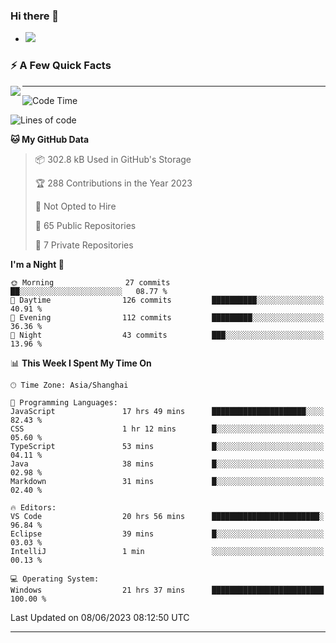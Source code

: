 ### Hi there 👋
- ![](https://komarev.com/ghpvc/?username=imnxg&color=green)
<!--
**imnxg/imnxg** is a ✨ _special_ ✨ repository because its `README.md` (this file) appears on your GitHub profile.

Here are some ideas to get you started:

- 🔭 I’m currently working on ...
- 🌱 I’m currently learning ...
- 👯 I’m looking to collaborate on ...
- 🤔 I’m looking for help with ...
- 💬 Ask me about ...
- 📫 How to reach me: ...
- 😄 Pronouns: ...
- ⚡ Fun fact: ...
-->

### ⚡️ A Few Quick Facts

<img align="left" src="https://github-readme-stats-i.vercel.app/api?username=imnxg&show_icons=true&icon_color=1573B3&hide_title=true&text_color=718096&bg_color=00000000&hide_border=true"/>

<!-- <ul>
    <li> 🌱 I’m currently learning Go、Docker、Kubernetes.</li>
    <li> 👯 I’m looking to collaborate on anything open source.</li>
    <li> 📝 I regulary write articles on <a href="https://dmego.cn">https://dmego.cn</a>.</li>
    <li> ⚡ Fun fact: I ❤️ 😻.</li>
</ul> -->

---
<!--START_SECTION:waka-->
![Code Time](http://img.shields.io/badge/Code%20Time-119%20hrs%202%20mins-blue)

![Lines of code](https://img.shields.io/badge/From%20Hello%20World%20I%27ve%20Written-469.4%20thousand%20lines%20of%20code-blue)

**🐱 My GitHub Data** 

> 📦 302.8 kB Used in GitHub's Storage 
 > 
> 🏆 288 Contributions in the Year 2023
 > 
> 🚫 Not Opted to Hire
 > 
> 📜 65 Public Repositories 
 > 
> 🔑 7 Private Repositories 
 > 
**I'm a Night 🦉** 

```text
🌞 Morning                27 commits          ██░░░░░░░░░░░░░░░░░░░░░░░   08.77 % 
🌆 Daytime                126 commits         ██████████░░░░░░░░░░░░░░░   40.91 % 
🌃 Evening                112 commits         █████████░░░░░░░░░░░░░░░░   36.36 % 
🌙 Night                  43 commits          ███░░░░░░░░░░░░░░░░░░░░░░   13.96 % 
```


📊 **This Week I Spent My Time On** 

```text
🕑︎ Time Zone: Asia/Shanghai

💬 Programming Languages: 
JavaScript               17 hrs 49 mins      █████████████████████░░░░   82.43 % 
CSS                      1 hr 12 mins        █░░░░░░░░░░░░░░░░░░░░░░░░   05.60 % 
TypeScript               53 mins             █░░░░░░░░░░░░░░░░░░░░░░░░   04.11 % 
Java                     38 mins             █░░░░░░░░░░░░░░░░░░░░░░░░   02.98 % 
Markdown                 31 mins             █░░░░░░░░░░░░░░░░░░░░░░░░   02.40 % 

🔥 Editors: 
VS Code                  20 hrs 56 mins      ████████████████████████░   96.84 % 
Eclipse                  39 mins             █░░░░░░░░░░░░░░░░░░░░░░░░   03.03 % 
IntelliJ                 1 min               ░░░░░░░░░░░░░░░░░░░░░░░░░   00.13 % 

💻 Operating System: 
Windows                  21 hrs 37 mins      █████████████████████████   100.00 % 
```


 Last Updated on 08/06/2023 08:12:50 UTC
<!--END_SECTION:waka-->

---
<!--
<table>
<tr>
<td valign="top" width="50%">    -->
<!-- waka-box start -->
<!--
#### <a href="https://gist.github.com/01acb8c86000072f1e040b2a7757e8e5" target="_blank">📊 Weekly development breakdown</a>
```text
Go              🕓 32h17m ████████████████████▎░ 92.2%
XML             🕓 1h8m   ▋░░░░░░░░░░░░░░░░░░░░░  3.2%
Other           🕓 52m    ▌░░░░░░░░░░░░░░░░░░░░░  2.5%
PHP             🕓 23m    ▏░░░░░░░░░░░░░░░░░░░░░  1.1%
CSV             🕓 7m     ░░░░░░░░░░░░░░░░░░░░░░  0.4%
```
  -->

<!-- Powered by https://github.com/YouEclipse/waka-box-go . -->
<!-- waka-box end -->

<!-- [powered by waka-box-go](https://github.com/YouEclipse/waka-box-go) -->
<!--
</td>
<td valign="top" width="50%">
    -->

